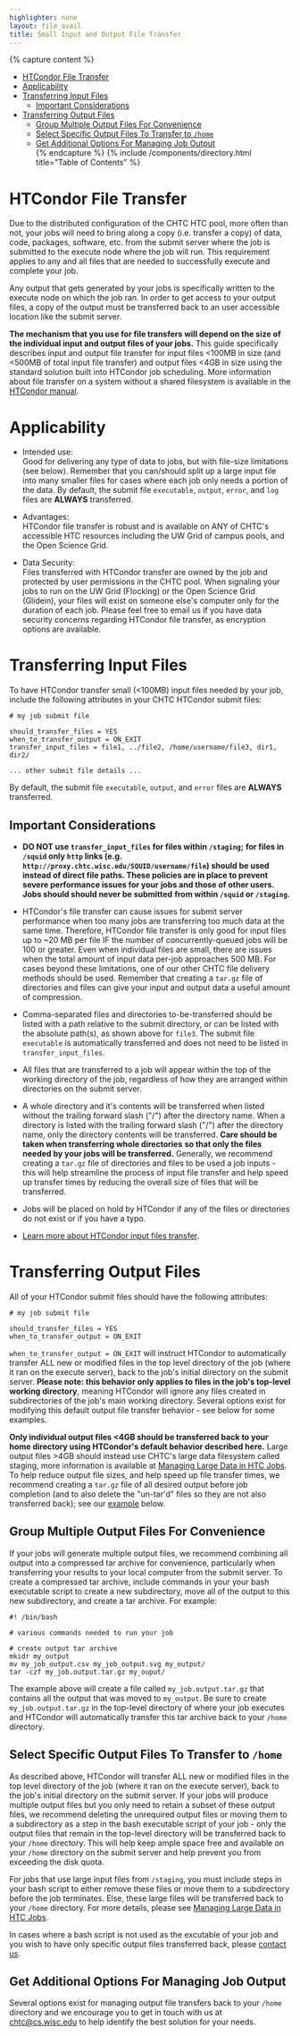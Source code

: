 ```yaml
---
highlighter: none
layout: file_avail
title: Small Input and Output File Transfer
---
```


{% capture content %}
* [HTCondor File Transfer](#transfer)   
* [Applicability](#Appli)    
* [Transferring Input Files](#input)   
    * [Important Considerations](#important-considerations)   
* [Transferring Output Files](#output)    
    * [Group Multiple Output Files For Convenience](#group)    
    * [Select Specific Output Files To Transfer to `/home`](#select)    
    * [Get Additional Options For Managing Job Output](#help)    
{% endcapture %}
{% include /components/directory.html title="Table of Contents" %}

<a name="transfer"></a>

# HTCondor File Transfer

Due to the distributed configuration of the CHTC HTC pool, more often than not, 
your jobs will need to bring along a copy (i.e. transfer a copy) of 
data, code, packages, software, etc. from the submit server where the job 
is submitted to the execute node where the job will run. This requirement 
applies to any and all files that are needed to successfully execute and 
complete your job.

Any output that gets generated by your jobs is specifically written to 
the execute node on which the job ran. In order to get access to 
your output files, a copy of the output must be transferred back 
to an user accessible location like the submit server.

**The mechanism that you use for file transfers will depend on the size 
of the individual input and output files of your jobs.** This guide 
specifically describes input and output file transfer for input files 
<100MB in size (and <500MB of total input file transfer) and output 
files <4GB in size using the standard solution built into HTCondor 
job scheduling. More information about file transfer on a system 
without a shared filesystem is available in the 
[HTCondor manual](https://htcondor.readthedocs.io/en/latest/users-manual/file-transfer.html).

<a name="Appli"></a>

# Applicability

* Intended use:  
Good for delivering any type of data to jobs, but with file-size
limitations (see below). Remember that you can/should split up a large
input file into many smaller files for cases where each job only needs a
portion of the data. By default, the submit file `executable`,
`output`, `error`, and `log` files are **ALWAYS** transferred.

* Advantages:  
HTCondor file transfer is robust and is available on ANY of CHTC\'s
accessible HTC resources including the UW Grid of campus pools, and the
Open Science Grid.

* Data Security:  
Files transferred with HTCondor transfer are owned by the job and
protected by user permissions in the CHTC pool. When signaling your jobs
to run on the UW Grid (Flocking) or the Open Science Grid (Glidein),
your files will exist on someone else\'s computer only for the duration
of each job. Please feel free to email us if you have data security
concerns regarding HTCondor file transfer, as encryption options are
available.


<a name="input"></a>

# Transferring Input Files

To have HTCondor transfer small (<100MB) input files needed by 
your job, include the following attributes in your CHTC HTCondor submit files:

``` {.sub}
# my job submit file

should_transfer_files = YES
when_to_transfer_output = ON_EXIT
transfer_input_files = file1, ../file2, /home/username/file3, dir1, dir2/

... other submit file details ...

```

By default, the submit file `executable`, `output`, and
`error` files are **ALWAYS** transferred. 

## Important Considerations

-   **DO NOT use `transfer_input_files` for files within `/staging`;**
    **for files in `/squid` only `http` links (e.g. `http://proxy.chtc.wisc.edu/SQUID/username/file`) should be 
    used instead of direct file paths. These policies are in place to prevent severe performance issues for your**
    **jobs and those of other users. Jobs should should never be submitted**
    **from within `/squid` or `/staging`.**
    
-   HTCondor\'s file transfer can cause issues for submit server performance
    when too many jobs are transferring too much data at the same time.
    Therefore, HTCondor file transfer is only good for input files up to
    \~20 MB per file IF the number of concurrently-queued jobs will be 100
    or greater. Even when individual files are small, there are issues when
    the total amount of input data per-job approaches 500 MB. For cases
    beyond these limitations, one of our other CHTC file delivery methods
    should be used. Remember that creating a `tar.gz` file of directories
    and files can give your input and output data a useful amount of
    compression.
    
-   Comma-separated files and directories to-be-transferred should be
    listed with a path relative to the submit directory, or can be
    listed with the absolute path(s), as shown above for `file3`. The
    submit file `executable` is automatically transferred and does not
    need to be listed in `transfer_input_files`.
    
-   All files that are transferred to a job will appear within the top
    of the working directory of the job, regardless of how they are
    arranged within directories on the submit server.
    
-   A whole directory and it\'s contents will be transferred when listed
    without the trailing forward slash (\"/\") after the directory name. When a directory is
    listed with the trailing forward slash (\"/\") after the directory name, only the directory
    contents will be transferred. **Care should be taken when transferring whole directories**
    **so that only the files needed by your jobs will be transferred.** 
    Generally, we recommend creating a `tar.gz` file of directories
    and files to be used a job inputs - this will help streamline the process of input 
    file transfer and help speed up transfer times by reducing the overall size of 
    files that will be transferred.
    
-   Jobs will be placed on hold by HTCondor if any of the files or
    directories do not exist or if you have a typo.
    
-   [Learn more about HTCondor input files transfer](https://htcondor.readthedocs.io/en/latest/users-manual/file-transfer.html#specifying-what-files-to-transfer).

<a name="output"></a>

# Transferring Output Files

All of your HTCondor submit files should have the following attributes:

``` {.sub}
# my job submit file

should_transfer_files = YES
when_to_transfer_output = ON_EXIT

```

`when_to_transfer_output = ON_EXIT` will instruct HTCondor to automatically transfer 
ALL new or modified files in the top level directory of the job (where it ran on the execute 
server), back to the job's initial directory on the submit server. **Please note: this behavior 
only applies to files in the job's top-level working directory**, meaning HTCondor will ignore 
any files created in subdirectories of the job's main working directory. Several options exist for modifying 
this default output file transfer behavior - see below for some examples.

**Only individual output files <4GB should be transferred back to your home directory 
using HTCondor's default behavior described here.** Large output files >4GB should instead 
use CHTC's large data filesystem called staging, more information is available at 
[Managing Large Data in HTC Jobs](file-avail-largedata). To help reduce output file 
sizes, and help speed up file transfer times, we recommend creating a `tar.gz` file of all
desired output before job completion (and to also delete the "un-tar\'d"
files so they are not also transferred back); see our [example](#group) below.

<a name="group"></a>

## Group Multiple Output Files For Convenience

If your jobs will generate multiple output files, we recommend combining all output into a compressed 
tar archive for convenience, particularly when transferring your results to your local computer from 
the submit server. To create a compressed tar archive, include commands in your your bash executable script 
to create a new subdirectory, move all of the output to this new subdirectory, and create a tar archive. 
For example:

``` {.term}
#! /bin/bash

# various commands needed to run your job

# create output tar archive
mkidr my_output
mv my_job_output.csv my_job_output.svg my_output/
tar -czf my_job.output.tar.gz my_ouput/
```

The example above will create a file called `my_job.output.tar.gz` that contains all the output that 
was moved to `my_output`. Be sure to create `my_job.output.tar.gz` in the top-level directory of where 
your job executes and HTCondor will automatically transfer this tar archive back to your `/home` 
directory.

<a name="select"></a>

## Select Specific Output Files To Transfer to `/home`

As described above, HTCondor will transfer ALL new or modified files in the top level 
directory of the job (where it ran on the execute server), back to the job's initial directory 
on the submit server. If your jobs will produce multiple output 
files but you only need to retain a subset of these output files, we recommend deleting the unrequired 
output files or moving them to a subdirectory as a step in the bash 
executable script of your job -  only the output files that remain in the top-level 
directory will be transferred back to your `/home` directory. This will help keep ample 
space free and available on your `/home` directory on the submit server and help prevent 
you from exceeding the disk quota.

For jobs that use large input files from `/staging`, you must include steps in your bash script 
to either remove these files or move them to a subdirectory before the job terminates. Else, 
these large files will be transferred back to your `/home` directory. For more details, please 
see [Managing Large Data in HTC Jobs](file-avail-largedata).

In cases where a bash script is not used as the excutable of your job and you wish to have only specific 
output files transferred back, please [contact us](mailto:chtc@cs.wisc.edu).

<a name="help"></a>

## Get Additional Options For Managing Job Output

Several options exist for managing output file transfers back to your `/home` directory and we 
encourage you to get in touch with us at [chtc@cs.wisc.edu](mailto:chtc@cs.wisc.edu) to 
help identify the best solution for your needs.

